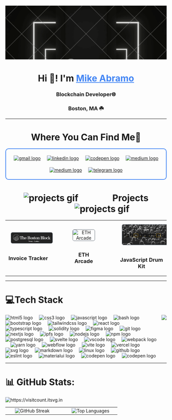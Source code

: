 <div align="center">

[![MasterHead](/banner.gif)](https://blogbytes.eth.limo)

</div>

<h1 align="center">Hi 👋! I'm <span style="color: #4285f4; text-decoration: underline; animation: blink 1s infinite;">Mike Abramo</span></h1>

<h3 align="center">Blockchain Developer🌐</h3> 
<h3 align="center">Boston, MA ☘️</h3>



<hr />

<h1 align="center">Where You Can Find Me🔎</h1>
<div align="center" style="display: flex; flex-wrap: wrap; justify-content: center; gap: 20px; border: 2px solid #4285f4; padding: 20px; border-radius: 10px;">

  <a href="mailto:mabramo11@protonmail.com" target="_blank">
    <img src="https://img.shields.io/badge/ProtonMail-8B89CC?style=for-the-badge&logo=protonmail&logoColor=white" height="35" alt="gmail logo" />
  </a>

  <a href="https://www.linkedin.com/in/michael-abramo/" target="_blank">
    <img src="https://img.shields.io/static/v1?message=LinkedIn&logo=linkedin&label=&color=0077B5&logoColor=white&labelColor=&style=for-the-badge" height="35" alt="linkedin logo" />
  </a>

  <a href="https://codepen.io/sonnymonroe" target="_blank">
    <img src="https://img.shields.io/static/v1?message=Codepen&logo=codepen&label=&color=000000&logoColor=white&labelColor=&style=for-the-badge" height="35" alt="codepen logo" />
  </a>
  
   <a href="https://mabramo-linktree.vercel.app/" target="_blank">
    <img src="https://img.shields.io/badge/linktree-1de9b6?style=for-the-badge&logo=linktree&logoColor=white" height="35" alt="medium logo" />
  </a>
  
  <a href="https://medium.com/@mabramo11" target="_blank">
    <img src="https://img.shields.io/static/v1?message=Medium&logo=medium&label=&color=12100E&logoColor=white&labelColor=&style=for-the-badge" height="35" alt="medium logo" />
  </a>

  <a href="https://t.me/mabramo11" target="_blank">
    <img src="https://img.shields.io/static/v1?message=Telegram&logo=telegram&label=&color=2CA5E0&logoColor=white&labelColor=&style=for-the-badge" height="35" alt="telegram logo" />
  </a>
</div>
<div>
<td style="width: 10%;"></td> 
  <h1 align="center"> 
  <img src="https://camo.githubusercontent.com/d2ff3eb4e300b4366924419b7894d9fc33842e563f08c74f24eae4b193a4f07e/68747470733a2f2f6d656469612e67697068792e636f6d2f6d656469612f54456e586b637348725034596564436868412f67697068792e676966" alt="projects gif" height="40" style="margin-right: 100px;"/>
    <span> Projects </span> <img src="https://camo.githubusercontent.com/d2ff3eb4e300b4366924419b7894d9fc33842e563f08c74f24eae4b193a4f07e/68747470733a2f2f6d656469612e67697068792e636f6d2f6d656469612f54456e586b637348725034596564436868412f67697068792e676966" alt="projects gif" height="40" style="margin-left: 100px;"/>
  </h1>
<table align="center" style="column-gap: 20px;">
	<tr>
    <td align="center">
      <a href="https://github.com/SonnyMonroe/SmallBiz-Financial-Management-Portal" style="text-decoration: none; color: inherit;">
        <img src="https://github.com/SonnyMonroe/SmallBiz-Financial-Management-Portal/blob/main/app/ui/TheBostonBlockNewsLetter.png?raw=true" alt="Invoice Tracker" width="200" style="border: 1px solid #6a737d; border-radius: 5px; margin: 10px;">
        <h3>Invoice Tracker</h3>
      </a>
    </td>
		    <td style="width: 10%;"></td> 
    <td align="center">
      <a href="https://github.com/SonnyMonroe/EthIDRetroGameEmulator_Latest" style="text-decoration: none; color: inherit;">
        <img src="https://d112y698adiu2z.cloudfront.net/photos/production/software_photos/002/460/851/datas/original.png" alt="ETH Arcade" width="200" style="border: 1px solid #6a737d; border-radius: 5px; margin: 10px;">
        <h3>ETH Arcade</h3>
      </a>
    </td>
	<td style="width: 10%;"></td> 
    <td align="center">
      <a href="https://github.com/SonnyMonroe/JavaScript_Drum_Kit/tree/master" style="text-decoration: none; color: inherit;">
        <img src="https://github.com/SonnyMonroe/JavaScript_Drum_Kit/blob/master/screenshot.png?raw=true" alt="JavaScript Drum Kit" width="200" style="border: 1px solid #6a737d; border-radius: 5px; margin: 10px;">
        <h3>JavaScript Drum Kit</h3>
      </a>
    </td>
  </tr>
</table>
</div>

<hr />

# 💻Tech Stack

<img align="right" height="150" src="https://user-images.githubusercontent.com/74038190/229223156-0cbdaba9-3128-4d8e-8719-b6b4cf741b67.gif" />
<div align="left">
  <img src="https://cdn.simpleicons.org/html5/E34F26" height="30" alt="html5 logo"  />
  <img width="12" />
  <img src="https://cdn.simpleicons.org/css3/1572B6" height="30" alt="css3 logo"  />
  <img width="12" />
  <img src="https://cdn.jsdelivr.net/gh/devicons/devicon/icons/javascript/javascript-plain.svg" height="30" alt="javascript logo"  />
  <img width="12" />
  <img src="https://skillicons.dev/icons?i=bash" height="30" alt="bash logo"  />
  <img width="12" />
  <img src="https://cdn.simpleicons.org/bootstrap/7952B3" height="30" alt="bootstrap logo"  />
  <img width="12" />
  <img src="https://cdn.simpleicons.org/tailwindcss/06B6D4" height="30" alt="tailwindcss logo"  />
  <img width="12" />
  <img src="https://cdn.jsdelivr.net/gh/devicons/devicon/icons/react/react-original.svg" height="30" alt="react logo"  />
  <img width="12" />
  <img src="https://cdn.simpleicons.org/typescript/3178C6" height="30" alt="typescript logo"  />
  <img width="12" />
  <img src="https://skillicons.dev/icons?i=solidity" height="30" alt="solidity logo"  />
  <img width="12" />
  <img src="https://cdn.jsdelivr.net/gh/devicons/devicon/icons/figma/figma-original.svg" height="30" alt="figma logo"  />
  <img width="12" />
  <img src="https://cdn.simpleicons.org/git/F05032" height="30" alt="git logo"  />
  <img width="12" />
  <img src="https://skillicons.dev/icons?i=nextjs" height="30" alt="nextjs logo"  />
  <img width="12" />
  <img src="https://cdn.simpleicons.org/ipfs/65C2CB" height="30" alt="ipfs logo"  />
  <img width="12" />
  <img src="https://cdn.jsdelivr.net/gh/devicons/devicon/icons/nodejs/nodejs-original.svg" height="30" alt="nodejs logo"  />
  <img width="12" />
  <img src="https://cdn.jsdelivr.net/gh/devicons/devicon/icons/npm/npm-original-wordmark.svg" height="30" alt="npm logo"  />
  <img width="12" />
  <img src="https://cdn.simpleicons.org/postgresql/4169E1" height="30" alt="postgresql logo"  />
  <img width="12" />
  <img src="https://cdn.jsdelivr.net/gh/devicons/devicon/icons/svelte/svelte-original.svg" height="30" alt="svelte logo"  />
  <img width="12" />
  <img src="https://cdn.simpleicons.org/visualstudiocode/007ACC" height="30" alt="vscode logo"  />
  <img width="12" />
  <img src="https://cdn.simpleicons.org/webpack/8DD6F9" height="30" alt="webpack logo"  />
  <img width="12" />
  <img src="https://cdn.simpleicons.org/yarn/2C8EBB" height="30" alt="yarn logo"  />
  <img width="12" />
  <img src="https://skillicons.dev/icons?i=webflow" height="30" alt="webflow logo"  />
  <img width="12" />
  <img src="https://skillicons.dev/icons?i=vite" height="30" alt="vite logo"  />
  <img width="12" />
  <img src="https://skillicons.dev/icons?i=vercel" height="30" alt="vercel logo"  />
  <img width="12" />
  <img src="https://skillicons.dev/icons?i=svg" height="30" alt="svg logo"  />
  <img width="12" />
  <img src="https://skillicons.dev/icons?i=md" height="30" alt="markdown logo"  />
  <img width="12" />
  <img src="https://cdn.jsdelivr.net/gh/devicons/devicon/icons/linux/linux-original.svg" height="30" alt="linux logo"  />
  <img width="12" />
  <img src="https://skillicons.dev/icons?i=github" height="30" alt="github logo"  />
  <img width="12" />
  <img src="https://cdn.jsdelivr.net/gh/devicons/devicon/icons/eslint/eslint-original.svg" height="30" alt="eslint logo"  />
  <img width="12" />
  <img src="https://cdn.jsdelivr.net/gh/devicons/devicon/icons/materialui/materialui-original.svg" height="30" alt="materialui logo"  />
  <img width="12" />
  <img src="https://cdn.simpleicons.org/codepen/fff" height="30" alt="codepen logo"  />
    <img width="12" />
 <img src="https://cdn.simpleicons.org/notion/fff" height="25" alt="codepen logo"  />
</div>
<hr />

<div align="start">

# 📊 GitHub Stats:

<img src="https://visitcount.itsvg.in/api?id=sonnymonroe&icon=0&color=9" alt=https://visitcount.itsvg.in />
</div>

<table align="center" style="column-gap: 20px;">
  <tr>
    <td align="center" style="width: 48%;">
      <img src="https://github-readme-streak-stats.herokuapp.com/?user=sonnymonroe&theme=tokyonight&hide_border=false" alt="GitHub Streak">
    </td>
    <td style="width: 4%;"></td> 
    <td align="center" style="width: 48%;">
      <img src="https://github-readme-stats.vercel.app/api/top-langs/?username=sonnymonroe&theme=tokyonight&hide_border=false&include_all_commits=true&count_private=true&layout=compact" alt="Top Languages">
    </td>
  </tr>
</table>
